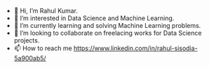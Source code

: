- 👋 Hi, I’m Rahul Kumar.
- 👀 I’m interested in Data Science and Machine Learning.
- 🌱 I’m currently learning and solving Machine Learning problems.
- 💞️ I’m looking to collaborate on freelacing works for Data Science projects.
- 📫 How to reach me https://www.linkedin.com/in/rahul-sisodia-5a900ab5/


<!---
rahkum96/rahkum96 is a ✨ special ✨ repository because its `README.md` (this file) appears on your GitHub profile.
You can click the Preview link to take a look at your changes.
--->
